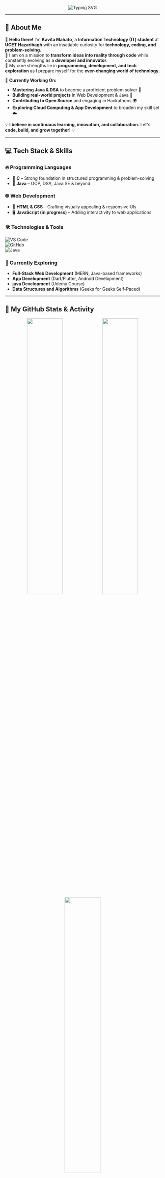 <!-- 🚀 Welcome Banner -->

<p align="center">
  <img src="https://readme-typing-svg.herokuapp.com?font=Fira+Code&pause=1000&color=F75C7E&width=435&lines=Hey+there!+I’m+Kavita+Mahato+👋;IT+Student+@+UCET+Hazaribagh;A+Passionate+Tech+Explorer+🚀;Full-Stack+Web+Dev+Enthusiast+🌐;Aspiring+App+Developer+📱;Cloud+Computing+Explorer+☁️" alt="Typing SVG" />
</p>

---

## 🚀 **About Me**  

🔹 **Hello there!** I’m **Kavita Mahato**, a **Information Technology (IT) student** at **UCET Hazaribagh** with an insatiable curiosity for **technology, coding, and problem-solving**.  
🔹 I am on a mission to **transform ideas into reality through code** while constantly evolving as a **developer and innovator**.  
🔹 My core strengths lie in **programming, development, and tech exploration** as I prepare myself for the **ever-changing world of technology**.  

🎯 **Currently Working On:**  
- **Mastering Java & DSA** to become a proficient problem solver 🧠  
- **Building real-world projects** in Web Development & Java 🚀  
- **Contributing to Open Source** and engaging in Hackathons 🌍  
- **Exploring Cloud Computing & App Development** to broaden my skill set ☁️  

💡 **I believe in continuous learning, innovation, and collaboration.** Let's **code, build, and grow together!** 💡  

---

## 💻 **Tech Stack & Skills**  

### 🔥 **Programming Languages**  
- 🚀 **C** – Strong foundation in structured programming & problem-solving  
- 🚀 **Java** – OOP, DSA, Java SE & beyond  

### 🌐 **Web Development**  
- 🎨 **HTML & CSS** – Crafting visually appealing & responsive UIs  
- 🖥 **JavaScript (in progress)** – Adding interactivity to web applications  

### 🛠 **Technologies & Tools**  
![VS Code](https://img.shields.io/badge/VS%20Code-007ACC?style=for-the-badge&logo=visual-studio-code&logoColor=white)  
![GitHub](https://img.shields.io/badge/GitHub-181717?style=for-the-badge&logo=github&logoColor=white)  
![Java](https://img.shields.io/badge/Java-ED8B00?style=for-the-badge&logo=java&logoColor=white)  

### 🚀 **Currently Exploring**  
- **Full-Stack Web Development** (MERN, Java-based frameworks)  
- **App Development** (Dart/Flutter, Android Development)
- **java Development** (Udemy Course)
- **Data Structures and Algorithms** (Geeks for Geeks Self-Paced)

---

## **📌 My GitHub Stats & Activity**  

<p align="center">
  <img src="https://github-readme-stats.vercel.app/api?username=kavita-mahato&show_icons=true&theme=tokyonight&hide_border=true" width="48%" />
  <img src="https://streak-stats.demolab.com?user=kavita-mahato&theme=tokyonight&hide_border=true" width="48%" />
</p>

<!-- Most Used Languages -->
<p align="center">
  <img src="https://github-readme-stats.vercel.app/api/top-langs/?username=kavita-mahato&layout=compact&theme=tokyonight&hide_border=true" width="48%" />
</p>

---

## **🚀 Featured Projects & Repositories**  
📂 **[Java Learning Repository](https://github.com/kavita-mahato)** – A collection of Java concepts & problem-solving techniques  
🌐 **[Web Dev Journey](https://github.com/kavita-mahato)** – Hands-on projects with HTML, CSS, and JS  
🏗 **[Java Projects](https://github.com/kavita-mahato)** – Real-world applications built in Java  

💡 Explore more on my **[GitHub Repositories](https://github.com/kavita-mahato)**  

---

## 🎯 **My Goals & Aspirations**  
✔ **Become a Java & DSA expert** for coding interviews & real-world problem-solving  
✔ **Build full-stack web applications** with modern frameworks & best practices  
✔ **Participate in hackathons & open-source contributions** to gain hands-on experience    
✔ **Connect with passionate developers** and contribute to the global tech community  

---

## **🌍 Let's Connect & Collaborate!**  
I’m always open to discussions, collaborations, and networking. If you share a passion for **coding, web development, or tech innovations**, feel free to reach out! 🚀  

<p align="center">
  <a href="https://github.com/kavita-mahato"><img src="https://img.shields.io/badge/GitHub-181717?style=for-the-badge&logo=github&logoColor=white"></a>
  <a href="https://linkedin.com/in/kavita-mahato"><img src="https://img.shields.io/badge/LinkedIn-0A66C2?style=for-the-badge&logo=linkedin&logoColor=white"></a>
</p>

🚀 **"Code, innovate, and never stop exploring!"** 🚀  

